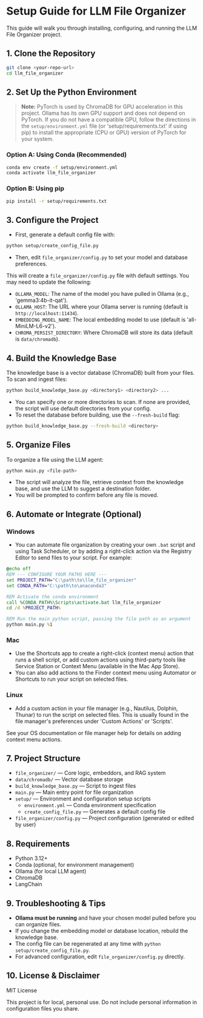 # Setup Guide for LLM File Organizer

This guide will walk you through installing, configuring, and running the LLM File Organizer project.

## 1. Clone the Repository

```bash
git clone <your-repo-url>
cd llm_file_organizer
```

## 2. Set Up the Python Environment

> **Note:** PyTorch is used by ChromaDB for GPU acceleration in this project. Ollama has its own GPU support and does not depend on PyTorch. If you do not have a compatible GPU, follow the directions in the `setup/environment.yml` file (or 'setup/requirements.txt' if using pip) to install the appropriate (CPU or GPU) version of PyTorch for your system.

### Option A: Using Conda (Recommended)

```bash
conda env create -f setup/environment.yml
conda activate llm_file_organizer
```

### Option B: Using pip

```bash
pip install -r setup/requirements.txt
```

## 3. Configure the Project

- First, generate a default config file with:

```bash
python setup/create_config_file.py
```

- Then, edit `file_organizer/config.py` to set your model and database preferences.

This will create a `file_organizer/config.py` file with default settings. You may need to update the following:

- `OLLAMA_MODEL`: The name of the model you have pulled in Ollama (e.g., 'gemma3:4b-it-qat').
- `OLLAMA_HOST`: The URL where your Ollama server is running (default is `http://localhost:11434`).
- `EMBEDDING_MODEL_NAME`: The local embedding model to use (default is 'all-MiniLM-L6-v2').
- `CHROMA_PERSIST_DIRECTORY`: Where ChromaDB will store its data (default is `data/chromadb`).

## 4. Build the Knowledge Base

The knowledge base is a vector database (ChromaDB) built from your files. To scan and ingest files:

```bash
python build_knowledge_base.py <directory1> <directory2> ...
```

- You can specify one or more directories to scan. If none are provided, the script will use default directories from your config.
- To reset the database before building, use the `--fresh-build` flag:

```bash
python build_knowledge_base.py --fresh-build <directory>
```

## 5. Organize Files

To organize a file using the LLM agent:

```bash
python main.py <file-path>
```

- The script will analyze the file, retrieve context from the knowledge base, and use the LLM to suggest a destination folder.
- You will be prompted to confirm before any file is moved.

## 6. Automate or Integrate (Optional)

### Windows

- You can automate file organization by creating your own `.bat` script and using Task Scheduler, or by adding a right-click action via the Registry Editor to send files to your script. For example:

```bat
@echo off
REM --- CONFIGURE YOUR PATHS HERE ---
set PROJECT_PATH="C:\path\to\llm_file_organizer"
set CONDA_PATH="C:\path\to\anaconda3"

REM Activate the conda environment
call %CONDA_PATH%\Scripts\activate.bat llm_file_organizer
cd /d %PROJECT_PATH%

REM Run the main python script, passing the file path as an argument
python main.py %1
```

### Mac

- Use the Shortcuts app to create a right-click (context menu) action that runs a shell script, or add custom actions using third-party tools like Service Station or Context Menu (available in the Mac App Store).
- You can also add actions to the Finder context menu using Automator or Shortcuts to run your script on selected files.

### Linux

- Add a custom action in your file manager (e.g., Nautilus, Dolphin, Thunar) to run the script on selected files. This is usually found in the file manager's preferences under 'Custom Actions' or 'Scripts'.

See your OS documentation or file manager help for details on adding context menu actions.

## 7. Project Structure

- `file_organizer/` — Core logic, embeddors, and RAG system
- `data/chromadb/` — Vector database storage
- `build_knowledge_base.py` — Script to ingest files
- `main.py` — Main entry point for file organization
- `setup/` — Environment and configuration setup scripts
  - `environment.yml` — Conda environment specification
  - `create_config_file.py` — Generates a default config file
- `file_organizer/config.py` — Project configuration (generated or edited by user)

## 8. Requirements

- Python 3.12+
- Conda (optional, for environment management)
- Ollama (for local LLM agent)
- ChromaDB
- LangChain

## 9. Troubleshooting & Tips

- **Ollama must be running** and have your chosen model pulled before you can organize files.
- If you change the embedding model or database location, rebuild the knowledge base.
- The config file can be regenerated at any time with `python setup/create_config_file.py`.
- For advanced configuration, edit `file_organizer/config.py` directly.

## 10. License & Disclaimer

MIT License

This project is for local, personal use. Do not include personal information in configuration files you share.
